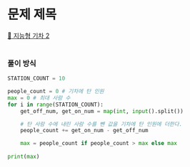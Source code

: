 # 문제 제목
[:link: 지능형 기차 2](https://www.acmicpc.net/problem/2460)  
<br>

### 풀이 방식
```python
STATION_COUNT = 10

people_count = 0 # 기차에 탄 인원
max = 0 # 최대 사람 수 
for i in range(STATION_COUNT):
    get_off_num, get_on_num = map(int, input().split())

    # 탄 사람 수에 내린 사람 수를 뺀 값을 기차에 탄 인원에 더한다.
    people_count += get_on_num - get_off_num

    max = people_count if people_count > max else max
    
print(max)

```